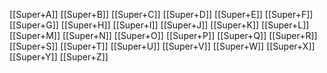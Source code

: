 



[[Super+A]]
[[Super+B]]
[[Super+C]]
[[Super+D]]
[[Super+E]]
[[Super+F]]
[[Super+G]]
[[Super+H]]
[[Super+I]]
[[Super+J]]
[[Super+K]]
[[Super+L]]
[[Super+M]]
[[Super+N]]
[[Super+O]]
[[Super+P]]
[[Super+Q]]
[[Super+R]]
[[Super+S]]
[[Super+T]]
[[Super+U]]
[[Super+V]]
[[Super+W]]
[[Super+X]]
[[Super+Y]]
[[Super+Z]]

